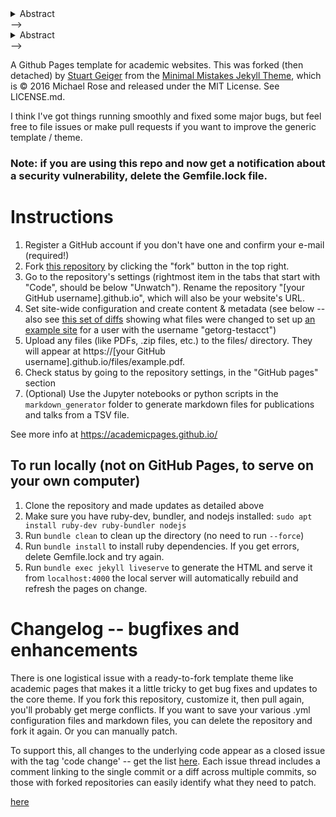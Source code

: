 <!-- 
<!-- 

<!-- 
  <details>
  <summary>Abstract</summary>
    I present the fact of China's trade decline and elaborate on some key mechanisms behind this phenomenon. To account for China's trade decline, I use a multi-sector, multi-region trade model that allows for inter-regional trade and inter-regional-sectoral labor mobility within China. The model features three main types of time-varying and region-sector-specific wedges: total factor productivity (TFP) wedges, trade cost wedges, and labor mobility wedges. I then calibrate these "wedges" and conduct counterfactual experiments to explain the change in China's trade share of GDP. I find that during the period 2000 to 2006, international trade cost decline (a 13.84 percentage point increase) and China's TFP growth (an 8.27 percentage point decrease) were the two dominant forces behind China's trade share of GDP increase. During the period 2006 to 2014, China's TFP growth (a 15.20 percentage point decrease) was the dominant force behind China's trade share of GDP decrease. At the sector level, the TFP increase in the heavy industry sector is the key to explaining China's trade share of GDP change. Through Input-Output linkages, services sector TFP change is also equally important, even though service trade per se accounts for only a small share of China's total trade.
  </details>
-->
  <details>
  <summary>Abstract</summary>
    This research project takes advantage of high frequent consumer spending data as well as daily newspaper sentiment to investigate the impact of various consumer expectations on their spending behavior. The research design of this project consists of two parts: First, using a regression discontinuity method around the date of Pfizer's vaccine announcement to identify the impact of consumer expectation on actual spending during COVID-19. Second, implementing a VAR analysis to characterize the long-run dynamics of various consumer expectations (public health, income and unemployment) and changes in daily spending. Finally, we found empirical evidence that Pfrizer's95% efficacy rate of vaccine boosts all sectors' consumer spending by 3.2%. Grocery and food delivery sector's spending serves as the driving force of this increase. Secondly, the VAR analysis found public health sentiment is significant to life necessities related spending but insignificant to recreational spending. Most interestingly, the VAR results also provide the suggestive evidence on the heterogeneous responses of high vs. low-income group consumers. More precisely, we believe income sentiment is representative to high income consumers, while unemployment sentiment is more representative to low-income consumers.
  </details>
--> 
  <details>
  <summary>Abstract</summary>
    We want to know how Chinese banks response to different kinds of macro-prudential regulations, such as capital requirement, legal reserve requirement, loan-to-value (LTV) ratio, liquidity requirement, risk exposure, and etc. How does the implementation of these policies affect the actual capital requirement, liquidity and risk exposure of banks? We extend the work from Shim (2010) and Jokipii and Milne (2011), and build a simultaneous equations model to examine the inter-relationship among banks' capital requirement, liquidity requirement and capital quality. We then extend the model from Bitar et al. (2018) and argue that banks' profitability, effciency and risk are determined by banks' capital structure, liquidity condition, capital quality, and other control variables that may affect these indicators. We estimate how the implementation of macroprudential policies affect banks' balance sheet, i.e. actual capital requirement, liquidity and risk exposure.
  </details>
--> 


A Github Pages template for academic websites. This was forked (then detached) by [Stuart Geiger](https://github.com/staeiou) from the [Minimal Mistakes Jekyll Theme](https://mmistakes.github.io/minimal-mistakes/), which is © 2016 Michael Rose and released under the MIT License. See LICENSE.md.

I think I've got things running smoothly and fixed some major bugs, but feel free to file issues or make pull requests if you want to improve the generic template / theme.

### Note: if you are using this repo and now get a notification about a security vulnerability, delete the Gemfile.lock file. 

# Instructions

1. Register a GitHub account if you don't have one and confirm your e-mail (required!)
1. Fork [this repository](https://github.com/academicpages/academicpages.github.io) by clicking the "fork" button in the top right. 
1. Go to the repository's settings (rightmost item in the tabs that start with "Code", should be below "Unwatch"). Rename the repository "[your GitHub username].github.io", which will also be your website's URL.
1. Set site-wide configuration and create content & metadata (see below -- also see [this set of diffs](http://archive.is/3TPas) showing what files were changed to set up [an example site](https://getorg-testacct.github.io) for a user with the username "getorg-testacct")
1. Upload any files (like PDFs, .zip files, etc.) to the files/ directory. They will appear at https://[your GitHub username].github.io/files/example.pdf.  
1. Check status by going to the repository settings, in the "GitHub pages" section
1. (Optional) Use the Jupyter notebooks or python scripts in the `markdown_generator` folder to generate markdown files for publications and talks from a TSV file.

See more info at https://academicpages.github.io/

## To run locally (not on GitHub Pages, to serve on your own computer)

1. Clone the repository and made updates as detailed above
1. Make sure you have ruby-dev, bundler, and nodejs installed: `sudo apt install ruby-dev ruby-bundler nodejs`
1. Run `bundle clean` to clean up the directory (no need to run `--force`)
1. Run `bundle install` to install ruby dependencies. If you get errors, delete Gemfile.lock and try again.
1. Run `bundle exec jekyll liveserve` to generate the HTML and serve it from `localhost:4000` the local server will automatically rebuild and refresh the pages on change.

# Changelog -- bugfixes and enhancements

There is one logistical issue with a ready-to-fork template theme like academic pages that makes it a little tricky to get bug fixes and updates to the core theme. If you fork this repository, customize it, then pull again, you'll probably get merge conflicts. If you want to save your various .yml configuration files and markdown files, you can delete the repository and fork it again. Or you can manually patch. 

To support this, all changes to the underlying code appear as a closed issue with the tag 'code change' -- get the list [here](https://github.com/academicpages/academicpages.github.io/issues?q=is%3Aclosed%20is%3Aissue%20label%3A%22code%20change%22%20). Each issue thread includes a comment linking to the single commit or a diff across multiple commits, so those with forked repositories can easily identify what they need to patch. 
 

 [here](https://docs.google.com/spreadsheets/d/1Az2vBc7oCl5j_1myZdBG--zELsr1_lUw71ceunNThN0/edit?gid=0#gid=0)
